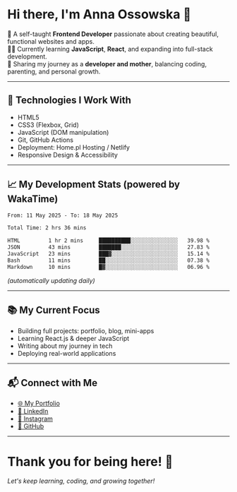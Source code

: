 # Hi there, I'm Anna Ossowska 👋

🌸 A self-taught **Frontend Developer** passionate about creating beautiful, functional websites and apps.  
👩‍💻 Currently learning **JavaScript**, **React**, and expanding into full-stack development.  
💬 Sharing my journey as a **developer and mother**, balancing coding, parenting, and personal growth.

---

## 🚀 Technologies I Work With
- HTML5
- CSS3 (Flexbox, Grid)
- JavaScript (DOM manipulation)
- Git, GitHub Actions
- Deployment: Home.pl Hosting / Netlify
- Responsive Design & Accessibility

---

## 📈 My Development Stats (powered by WakaTime)

<!--START_SECTION:waka-->

```txt
From: 11 May 2025 - To: 18 May 2025

Total Time: 2 hrs 36 mins

HTML         1 hr 2 mins     ██████████░░░░░░░░░░░░░░░   39.98 %
JSON         43 mins         ███████░░░░░░░░░░░░░░░░░░   27.83 %
JavaScript   23 mins         ███▓░░░░░░░░░░░░░░░░░░░░░   15.14 %
Bash         11 mins         ██░░░░░░░░░░░░░░░░░░░░░░░   07.38 %
Markdown     10 mins         █▓░░░░░░░░░░░░░░░░░░░░░░░   06.96 %
```

<!--END_SECTION:waka-->

_(automatically updating daily)_

---

## 📚 My Current Focus

- Building full projects: portfolio, blog, mini-apps
- Learning React.js & deeper JavaScript
- Writing about my journey in tech
- Deploying real-world applications

---

## 📬 Connect with Me

- [🌐 My Portfolio](https://ossowska.tech)
- [💼 LinkedIn](https://linkedin.com/in/anna-ossowska-130493a0/)
- [📸 Instagram](https://instagram.com/wiedzma_w_korpo/)
- [🐙 GitHub](https://github.com/anka-oss)

---

# Thank you for being here! 🚀  
_Let's keep learning, coding, and growing together!_

